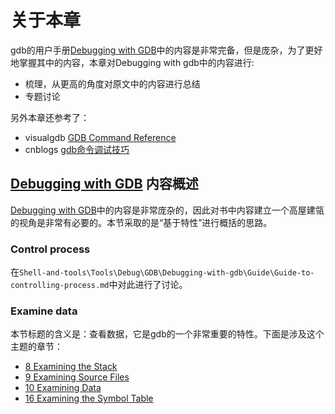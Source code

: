 # 关于本章

gdb的用户手册[Debugging with GDB](https://sourceware.org/gdb/onlinedocs/gdb/index.html)中的内容是非常完备，但是庞杂，为了更好地掌握其中的内容，本章对Debugging with gdb中的内容进行: 

- 梳理，从更高的角度对原文中的内容进行总结
- 专题讨论

另外本章还参考了：

- visualgdb [GDB Command Reference](https://visualgdb.com/gdbreference/commands/)
- cnblogs [gdb命令调试技巧](https://www.cnblogs.com/Forever-Kenlen-Ja/p/8631663.html)



## [Debugging with GDB](https://sourceware.org/gdb/onlinedocs/gdb/index.html) 内容概述

[Debugging with GDB](https://sourceware.org/gdb/onlinedocs/gdb/index.html)中的内容是非常庞杂的，因此对书中内容建立一个高屋建瓴的视角是非常有必要的。本节采取的是“基于特性”进行概括的思路。

### Control process

在`Shell-and-tools\Tools\Debug\GDB\Debugging-with-gdb\Guide\Guide-to-controlling-process.md`中对此进行了讨论。

### Examine data

本节标题的含义是：查看数据，它是gdb的一个非常重要的特性。下面是涉及这个主题的章节：

- [8 Examining the Stack](https://sourceware.org/gdb/onlinedocs/gdb/Stack.html#Stack)
- [9 Examining Source Files](https://sourceware.org/gdb/onlinedocs/gdb/Source.html#Source)
- [10 Examining Data](https://sourceware.org/gdb/onlinedocs/gdb/Data.html#Data)
- [16 Examining the Symbol Table](https://sourceware.org/gdb/onlinedocs/gdb/Symbols.html#Symbols)
